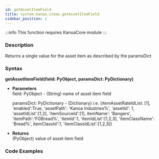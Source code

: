 ```yaml
---
id: getAssetItemField
title: system.kanoa.items.getAssetItemField
sidebar_position: 1
---
```


:::info
This function requires KanoaCore module
:::


### Description
Returns a single value for the asset item as described by the paramsDict 

### Syntax
**getAssetItemField(field: PyObject, paramsDict: PyDictionary)**

- **Parameters**  
    field: PyObject - (String) name of asset item field

    paramsDict: PyDictionary - (Dictionary) i.e. {itemAssetRateIdList: [1], 'enabled':True, 'assetPath': 'Kanoa Industries%', 'assetId': 1, 'assetIdList':[1,2], 'itemSourceId':[1], itemName': 'Bangers', 'itemPath':'FGBread%', 'itemId':1, 'itemIdList':[1,2,3], 'itemClassName': 'Bread%', itemClassId':1, 'itemClassIdList':[1,2,3]}


- **Returns**  
    (PyObject) value of asset item field


### Code Examples

```py

```